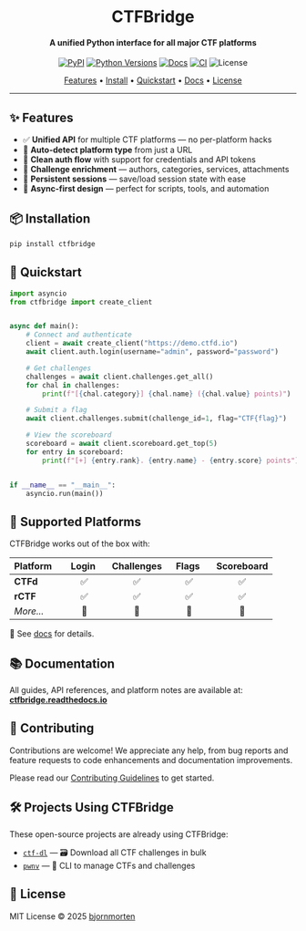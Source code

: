 <h1 align="center">
  CTFBridge
</h1>

<h4 align="center">A unified Python interface for all major CTF platforms </h4>

<p align="center">
  <a href="https://pypi.org/project/ctfbridge/"><img src="https://img.shields.io/pypi/v/ctfbridge" alt="PyPI"></a>
  <a href="https://pypi.org/project/ctfbridge/"><img src="https://img.shields.io/pypi/pyversions/ctfbridge" alt="Python Versions"></a>
  <a href="https://ctfbridge.readthedocs.io"><img src="https://img.shields.io/badge/docs-readthedocs-blue.svg" alt="Docs"></a>
  <a href="https://github.com/bjornmorten/ctfbridge/actions/workflows/ci.yml"><img src="https://github.com/bjornmorten/ctfbridge/actions/workflows/ci.yml/badge.svg" alt="CI"></a>
  <img src="https://img.shields.io/github/license/bjornmorten/ctfbridge" alt="License">
</p>

<p align="center">
  <a href="#-features">Features</a> •
  <a href="#-installation">Install</a> •
  <a href="#-quickstart">Quickstart</a> •
  <a href="#-documentation">Docs</a> •
  <a href="#-license">License</a>
</p>

---

## ✨ Features

- ✅ **Unified API** for multiple CTF platforms — no per-platform hacks
- 🧠 **Auto-detect platform type** from just a URL
- 🔐 **Clean auth flow** with support for credentials and API tokens
- 🧩 **Challenge enrichment** — authors, categories, services, attachments
- 🔄 **Persistent sessions** — save/load session state with ease
- 🤖 **Async-first design** — perfect for scripts, tools, and automation

## 📦 Installation

```bash
pip install ctfbridge
```

## 🚀 Quickstart

<!-- QUICKSTART_START -->
```python
import asyncio
from ctfbridge import create_client


async def main():
    # Connect and authenticate
    client = await create_client("https://demo.ctfd.io")
    await client.auth.login(username="admin", password="password")

    # Get challenges
    challenges = await client.challenges.get_all()
    for chal in challenges:
        print(f"[{chal.category}] {chal.name} ({chal.value} points)")

    # Submit a flag
    await client.challenges.submit(challenge_id=1, flag="CTF{flag}")

    # View the scoreboard
    scoreboard = await client.scoreboard.get_top(5)
    for entry in scoreboard:
        print(f"[+] {entry.rank}. {entry.name} - {entry.score} points")


if __name__ == "__main__":
    asyncio.run(main())
```
<!-- QUICKSTART_END -->

## 🧩 Supported Platforms

CTFBridge works out of the box with:

<!-- PLATFORMS_TABLE_START -->
| Platform&nbsp;&nbsp; | &nbsp;&nbsp;Login&nbsp;&nbsp;&nbsp; | Challenges | &nbsp;&nbsp;Flags&nbsp;&nbsp;&nbsp; | Scoreboard |
| :--- | :---: | :---: | :---: | :---: |
| **CTFd** | ✅ | ✅ | ✅ | ✅ |
| **rCTF** | ✅ | ✅ | ✅ | ✅ |
|_More..._|🚧|🚧|🚧|🚧|
<!-- PLATFORMS_TABLE_END -->

📖 See [docs](https://ctfbridge.readthedocs.io/latest/getting-started/platforms/) for details.

## 📚 Documentation

All guides, API references, and platform notes are available at: **[ctfbridge.readthedocs.io](https://ctfbridge.readthedocs.io/)**

## 🤝 Contributing

Contributions are welcome! We appreciate any help, from bug reports and feature requests to code enhancements and documentation improvements.

Please read our [Contributing Guidelines](CONTRIBUTING.md) to get started.

## 🛠️ Projects Using CTFBridge

These open-source projects are already using CTFBridge:

- [`ctf-dl`](https://github.com/bjornmorten/ctf-dl) — 🗃️ Download all CTF challenges in bulk
- [`pwnv`](https://github.com/CarixoHD/pwnv) — 🧠 CLI to manage CTFs and challenges

## 📄 License

MIT License © 2025 [bjornmorten](https://github.com/bjornmorten)

